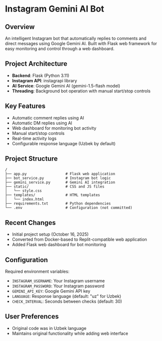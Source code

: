 # Instagram Gemini AI Bot

## Overview
An intelligent Instagram bot that automatically replies to comments and direct messages using Google Gemini AI. Built with Flask web framework for easy monitoring and control through a web dashboard.

## Project Architecture
- **Backend**: Flask (Python 3.11)
- **Instagram API**: instagrapi library
- **AI Service**: Google Gemini AI (gemini-1.5-flash model)
- **Threading**: Background bot operation with manual start/stop controls

## Key Features
- Automatic comment replies using AI
- Automatic DM replies using AI
- Web dashboard for monitoring bot activity
- Manual start/stop controls
- Real-time activity logs
- Configurable response language (Uzbek by default)

## Project Structure
```
/
├── app.py                  # Flask web application
├── bot_service.py          # Instagram bot logic
├── gemini_service.py       # Gemini AI integration
├── static/                 # CSS and JS files
│   └── style.css
├── templates/              # HTML templates
│   └── index.html
├── requirements.txt        # Python dependencies
└── .env                    # Configuration (not committed)
```

## Recent Changes
- Initial project setup (October 16, 2025)
- Converted from Docker-based to Replit-compatible web application
- Added Flask web dashboard for bot monitoring

## Configuration
Required environment variables:
- `INSTAGRAM_USERNAME`: Your Instagram username
- `INSTAGRAM_PASSWORD`: Your Instagram password
- `GEMINI_API_KEY`: Google Gemini API key
- `LANGUAGE`: Response language (default: "uz" for Uzbek)
- `CHECK_INTERVAL`: Seconds between checks (default: 30)

## User Preferences
- Original code was in Uzbek language
- Maintains original functionality while adding web interface
